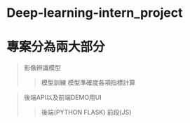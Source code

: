 # Deep-learning-intern_project

# 專案分為兩大部分

> 影像辨識模型
>> 模型訓練
>> 模型準確度各項指標計算

> 後端API以及前端DEMO用UI
>> 後端(PYTHON FLASK)
>> 前段(JS)
 
